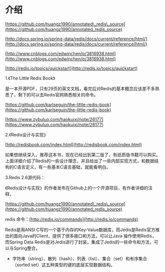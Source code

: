 # 介绍

[https://github.com/huangz1990/annotated\_redis\_source](https://github.com/huangz1990/annotated_redis_source)

[http://docs.spring.io/spring-data/redis/docs/current/reference/html/](http://docs.spring.io/spring-data/redis/docs/current/reference/html/)

[http://www.cnblogs.com/edwinchen/p/3816938.html](http://www.cnblogs.com/edwinchen/p/3816938.html)

[http://redis.io/topics/quickstart](http://redis.io/topics/quickstart)

1.《The Little Redis Book》

是一本开源PDF，只有29页的英文文档，看完后对Redis的基本概念应该差不多熟悉了，剩下的可以去Redis官网熟悉相关的命令。

[https://github.com/karlseguin/the-little-redis-book](https://github.com/karlseguin/the-little-redis-book)

[https://www.zybuluo.com/haokuixi/note/26177](https://www.zybuluo.com/haokuixi/note/26177)

2.《Redis设计与实现》

[http://redisbook.com/index.html](http://redisbook.com/index.html)

如果想继续深入，推荐这本书，现在已经出到第二版了，有纸质版书籍可以购买。上面详细介绍了Redis的一些设计理念，并且给出了一些内部实现方式，和数据结构的C语言定义，有一些基本C语言基础，就能看明白。

3.Redis 2.6源代码：

《Redis设计与实现》的作者发布在Github上的一个开源项目，有作者详细的注释，

[https://github.com/huangz1990/annotated\_redis\_source](https://github.com/huangz1990/annotated_redis_source)

redis 命令：[http://redis.io/commands](http://redis.io/commands)

Redis是用ANSI C写的一个基于内存的Key-Value数据库，而Jedis是Redis官方推出的面向Java的Client，提供了很多接口和方法，可以让Java 操作使用Redis，而Spring Data Redis是对Jedis进行了封装，集成了Jedis的一些命令和方法，可以与Spring整合。

* 字符串（string）、散列（hash）、列表（list）、集合（set）和有序集合（sorted set）这五种类型的键的底层实现数据结构。

